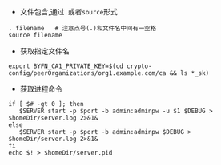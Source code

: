 * 文件包含,通过`.`或者`source`形式
```
. filename   # 注意点号(.)和文件名中间有一空格
source filename
```

* 获取指定文件名
```
export BYFN_CA1_PRIVATE_KEY=$(cd crypto-config/peerOrganizations/org1.example.com/ca && ls *_sk)
```

* 获取进程命令
```
if [ $# -gt 0 ]; then
   $SERVER start -p $port -b admin:adminpw -u $1 $DEBUG > $homeDir/server.log 2>&1&
else
   $SERVER start -p $port -b admin:adminpw $DEBUG > $homeDir/server.log 2>&1&
fi
echo $! > $homeDir/server.pid
```
